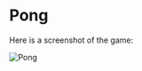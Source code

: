 # Pong

Here is a screenshot of the game:

![Pong](https://user-images.githubusercontent.com/56814825/134201624-f1ebe3e0-892b-479f-9c42-e0d43466dd4f.PNG)
